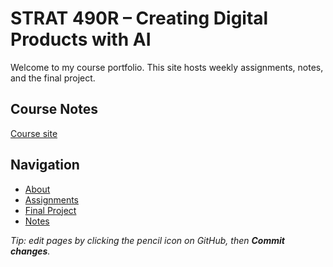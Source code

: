 # STRAT 490R – Creating Digital Products with AI

Welcome to my course portfolio. This site hosts weekly assignments, notes, and the final project.

## Course Notes
[Course site](https://byu-strategy.github.io/strategy-prototyping/)

## Navigation
- [About](about.md)
- [Assignments](assignments/index.md)
- [Final Project](final-project.md)
- [Notes](notes/index.md)

_Tip: edit pages by clicking the pencil icon on GitHub, then **Commit changes**._
